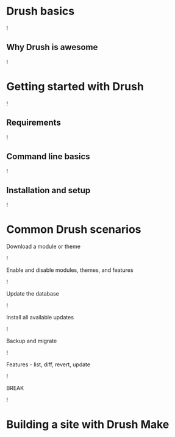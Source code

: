 # Drush basics #

!

## Why Drush is awesome ##

!

# Getting started with Drush #

!

## Requirements ##

!

## Command line basics ##

!

## Installation and setup ##

!

# Common Drush scenarios #

Download a module or theme

!

Enable and disable modules, themes, and features

!

Update the database

!

Install all available updates

!

Backup and migrate

!

Features - list, diff, revert, update

!

BREAK

!

# Building a site with Drush Make #

